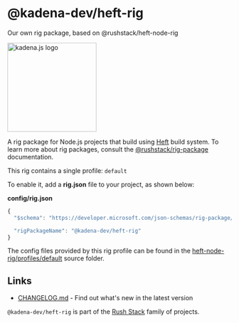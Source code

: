 <!-- genericHeader start -->

# @kadena-dev/heft-rig

Our own rig package, based on @rushstack/heft-node-rig

<picture>
  <source srcset="https://raw.githubusercontent.com/kadena-community/kadena.js/main/common/images/Kadena.JS_logo-white.png" media="(prefers-color-scheme: dark)"/>
  <img src="https://raw.githubusercontent.com/kadena-community/kadena.js/main/common/images/Kadena.JS_logo-black.png" width="200" alt="kadena.js logo" />
</picture>

<!-- genericHeader end -->

A rig package for Node.js projects that build using [Heft][1] build system. To
learn more about rig packages, consult the [@rushstack/rig-package][2]
documentation.

This rig contains a single profile: `default`

To enable it, add a **rig.json** file to your project, as shown below:

**config/rig.json**

```js
{
  "$schema": "https://developer.microsoft.com/json-schemas/rig-package/rig.schema.json",

  "rigPackageName": "@kadena-dev/heft-rig"
}
```

The config files provided by this rig profile can be found in the
[heft-node-rig/profiles/default][3] source folder.

## Links

- [CHANGELOG.md][4] - Find out what's new in the latest version

`@kadena-dev/heft-rig` is part of the [Rush Stack][5] family of projects.

[1]: https://www.npmjs.com/package/@rushstack/heft
[2]: https://www.npmjs.com/package/@rushstack/rig-package
[3]:
  https://github.com/microsoft/rushstack/tree/main/rigs/heft-node-rig/profiles/default
[4]:
  https://github.com/microsoft/rushstack/blob/main/rigs/heft-node-rig/CHANGELOG.md
[5]: https://rushstack.io/
